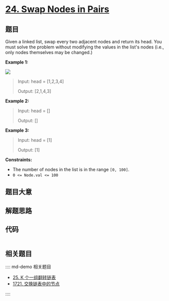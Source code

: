 # [24. Swap Nodes in Pairs](https://leetcode.com/problems/swap-nodes-in-pairs)

## 题目

Given a linked list, swap every two adjacent nodes and return its head. You
must solve the problem without modifying the values in the list's nodes (i.e.,
only nodes themselves may be changed.)



**Example 1:**

![](https://assets.leetcode.com/uploads/2020/10/03/swap_ex1.jpg)

> Input: head = [1,2,3,4]
> 
> Output: [2,1,4,3]

**Example 2:**

> Input: head = []
> 
> Output: []

**Example 3:**

> Input: head = [1]
> 
> Output: [1]

**Constraints:**

  * The number of nodes in the list is in the range `[0, 100]`.
  * `0 <= Node.val <= 100`


## 题目大意

## 解题思路

## 代码

```javascript

```

## 相关题目

:::: md-demo 相关题目
- [25. K 个一组翻转链表](./0025.md)
- [1721. 交换链表中的节点](https://leetcode.com/problems/swapping-nodes-in-a-linked-list)

::::
